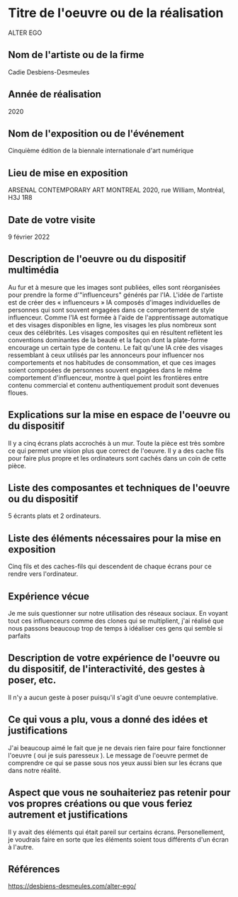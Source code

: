 # Titre de l'oeuvre ou de la réalisation 

ALTER EGO

## Nom de l'artiste ou de la firme

Cadie Desbiens-Desmeules 

## Année de réalisation

2020

## Nom de l'exposition ou de l'événement 

Cinquième édition de la biennale internationale d'art numérique 

## Lieu de mise en exposition 

ARSENAL CONTEMPORARY ART MONTREAL 2020, rue William, Montréal, H3J 1R8 

## Date de votre visite 

9 février 2022 

## Description de l'oeuvre ou du dispositif multimédia 

Au fur et à mesure que les images sont publiées, elles sont réorganisées pour prendre la forme d'"influenceurs" générés par l'IA. L'idée de l'artiste est de créer des « influenceurs » IA composés d'images individuelles de personnes qui sont souvent engagées dans ce comportement de style influenceur. Comme l'IA est formée à l'aide de l'apprentissage automatique et des visages disponibles en ligne, les visages les plus nombreux sont ceux des célébrités. Les visages composites qui en résultent reflètent les conventions dominantes de la beauté et la façon dont la plate-forme encourage un certain type de contenu. Le fait qu'une IA crée des visages ressemblant à ceux utilisés par les annonceurs pour influencer nos comportements et nos habitudes de consommation, et que ces images soient composées de personnes souvent engagées dans le même comportement d'influenceur, montre à quel point les frontières entre contenu commercial et contenu authentiquement produit sont devenues floues.

## Explications sur la mise en espace de l'oeuvre ou du dispositif 

Il y a cinq écrans plats accrochés à un mur. Toute la pièce est très sombre ce qui permet une vision plus que correct de l'oeuvre. Il y a des cache fils pour faire plus propre et les ordinateurs sont cachés dans un coin de cette pièce.

## Liste des composantes et techniques de l'oeuvre ou du dispositif 

5 écrants plats et 2 ordinateurs.

## Liste des éléments nécessaires pour la mise en exposition 

Cinq fils et des caches-fils qui descendent de chaque écrans pour ce rendre vers l'ordinateur.

## Expérience vécue 

Je me suis questionner sur notre utilisation des réseaux sociaux. En voyant tout ces influenceurs comme des clones qui se multiplient, j'ai réalisé que nous passons beaucoup trop de temps à idéaliser ces gens qui semble si parfaits

## Description de votre expérience de l'oeuvre ou du dispositif, de l'interactivité, des gestes à poser, etc. 

Il n'y a aucun geste à poser puisqu'il s'agit d'une oeuvre contemplative.

## Ce qui vous a plu, vous a donné des idées et justifications 

J'ai beaucoup aimé le fait que je ne devais rien faire pour faire fonctionner l'oeuvre ( oui je suis paresseux ). Le message de l'oeuvre permet de comprendre ce qui se passe sous nos yeux aussi bien sur les écrans que dans notre réalité.

## Aspect que vous ne souhaiteriez pas retenir pour vos propres créations ou que vous feriez autrement et justifications 

Il y avait des éléments qui était pareil sur certains écrans. Personellement, je voudrais faire en sorte que les éléments soient tous différents d'un écran à l'autre.

## Références

https://desbiens-desmeules.com/alter-ego/
